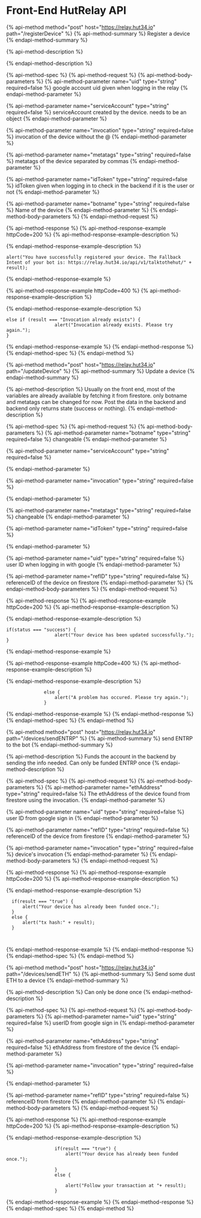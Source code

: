 # Front-End HutRelay API

{% api-method method="post" host="https://relay.hut34.io" path="/registerDevice" %}
{% api-method-summary %}
Register a device
{% endapi-method-summary %}

{% api-method-description %}

{% endapi-method-description %}

{% api-method-spec %}
{% api-method-request %}
{% api-method-body-parameters %}
{% api-method-parameter name="uid" type="string" required=false %}
google account uid given when logging in the relay
{% endapi-method-parameter %}

{% api-method-parameter name="serviceAccount" type="string" required=false %}
serviceAccount created by the device. needs to be an object
{% endapi-method-parameter %}

{% api-method-parameter name="invocation" type="string" required=false %}
invocation of the device without the @
{% endapi-method-parameter %}

{% api-method-parameter name="metatags" type="string" required=false %}
metatags of the device separated by commas
{% endapi-method-parameter %}

{% api-method-parameter name="idToken" type="string" required=false %}
idToken given when logging in to check in the backend if it is the user or not 
{% endapi-method-parameter %}

{% api-method-parameter name="botname" type="string" required=false %}
Name of the device
{% endapi-method-parameter %}
{% endapi-method-body-parameters %}
{% endapi-method-request %}

{% api-method-response %}
{% api-method-response-example httpCode=200 %}
{% api-method-response-example-description %}

{% endapi-method-response-example-description %}

```
alert("You have successfully registered your device. The Fallback Intent of your bot is: https://relay.hut34.io/api/v1/talktothehut/" + result);
```
{% endapi-method-response-example %}

{% api-method-response-example httpCode=400 %}
{% api-method-response-example-description %}

{% endapi-method-response-example-description %}

```
else if (result === "Invocation already exists") {
                  alert("Invocation already exists. Please try again.");
}
```
{% endapi-method-response-example %}
{% endapi-method-response %}
{% endapi-method-spec %}
{% endapi-method %}

{% api-method method="post" host="https://relay.hut34.io" path="/updateDevice" %}
{% api-method-summary %}
Update a device 
{% endapi-method-summary %}

{% api-method-description %}
Usually on the front end, most of the variables are already available by fetching it from firestore. only botname and metatags can be changed for now. Post the data in the backend and backend only returns state \(success or nothing\).
{% endapi-method-description %}

{% api-method-spec %}
{% api-method-request %}
{% api-method-body-parameters %}
{% api-method-parameter name="botname" type="string" required=false %}
changeable 
{% endapi-method-parameter %}

{% api-method-parameter name="serviceAccount" type="string" required=false %}

{% endapi-method-parameter %}

{% api-method-parameter name="invocation" type="string" required=false %}

{% endapi-method-parameter %}

{% api-method-parameter name="metatags" type="string" required=false %}
changeable
{% endapi-method-parameter %}

{% api-method-parameter name="idToken" type="string" required=false %}

{% endapi-method-parameter %}

{% api-method-parameter name="uid" type="string" required=false %}
user ID when logging in with google 
{% endapi-method-parameter %}

{% api-method-parameter name="refID" type="string" required=false %}
referenceID of the device on firestore
{% endapi-method-parameter %}
{% endapi-method-body-parameters %}
{% endapi-method-request %}

{% api-method-response %}
{% api-method-response-example httpCode=200 %}
{% api-method-response-example-description %}

{% endapi-method-response-example-description %}

```
if(status === "success") {
                  alert("Your device has been updated successfully.");
}
```
{% endapi-method-response-example %}

{% api-method-response-example httpCode=400 %}
{% api-method-response-example-description %}

{% endapi-method-response-example-description %}

```
              else {
                  alert("A problem has occured. Please try again.");
              }
```
{% endapi-method-response-example %}
{% endapi-method-response %}
{% endapi-method-spec %}
{% endapi-method %}

{% api-method method="post" host="https://relay.hut34.io" path="/devices/sendENTRP" %}
{% api-method-summary %}
send ENTRP to the bot 
{% endapi-method-summary %}

{% api-method-description %}
Funds the account in the backend by sending the info needed. Can only be funded ENTRP once
{% endapi-method-description %}

{% api-method-spec %}
{% api-method-request %}
{% api-method-body-parameters %}
{% api-method-parameter name="ethAddress" type="string" required=false %}
The ethAddress of the device found from firestore using the invocation.
{% endapi-method-parameter %}

{% api-method-parameter name="uid" type="string" required=false %}
user ID from google sign in 
{% endapi-method-parameter %}

{% api-method-parameter name="refID" type="string" required=false %}
referenceID of the device from firestore
{% endapi-method-parameter %}

{% api-method-parameter name="invocation" type="string" required=false %}
device's invocation
{% endapi-method-parameter %}
{% endapi-method-body-parameters %}
{% endapi-method-request %}

{% api-method-response %}
{% api-method-response-example httpCode=200 %}
{% api-method-response-example-description %}

{% endapi-method-response-example-description %}

```
  if(result === "true") {
      alert("Your device has already been funded once.");
  }
  else {
      alert("tx hash:" + result);
  }
                      
                      
```
{% endapi-method-response-example %}
{% endapi-method-response %}
{% endapi-method-spec %}
{% endapi-method %}

{% api-method method="post" host="https://relay.hut34.io" path="/devices/sendETH" %}
{% api-method-summary %}
Send some dust ETH to a device
{% endapi-method-summary %}

{% api-method-description %}
Can only be done once
{% endapi-method-description %}

{% api-method-spec %}
{% api-method-request %}
{% api-method-body-parameters %}
{% api-method-parameter name="uid" type="string" required=false %}
userID from google sign in
{% endapi-method-parameter %}

{% api-method-parameter name="ethAddress" type="string" required=false %}
ethAddress from firestore of the device
{% endapi-method-parameter %}

{% api-method-parameter name="invocation" type="string" required=false %}

{% endapi-method-parameter %}

{% api-method-parameter name="refID" type="string" required=false %}
referenceID from firestore
{% endapi-method-parameter %}
{% endapi-method-body-parameters %}
{% endapi-method-request %}

{% api-method-response %}
{% api-method-response-example httpCode=200 %}
{% api-method-response-example-description %}

{% endapi-method-response-example-description %}

```
                  if(result === "true") {
                      alert("Your device has already been funded once.");

                  }
                  else {

                      alert("Follow your transaction at "+ result);
                  }
```
{% endapi-method-response-example %}
{% endapi-method-response %}
{% endapi-method-spec %}
{% endapi-method %}





